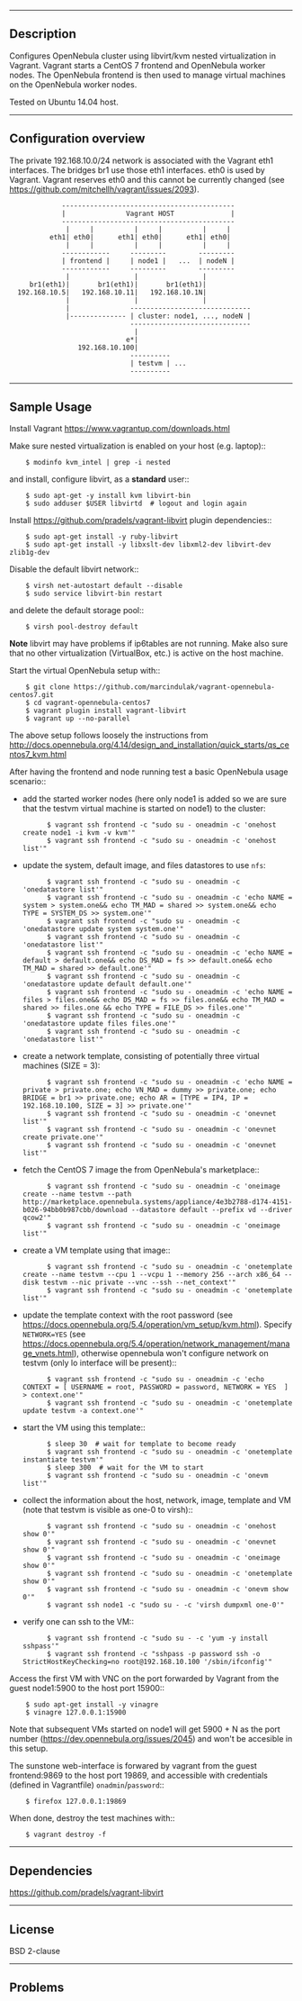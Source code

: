 -----------
Description
-----------

Configures OpenNebula cluster using libvirt/kvm nested virtualization in Vagrant.
Vagrant starts a CentOS 7 frontend and OpenNebula worker nodes. The OpenNebula frontend
is then used to manage virtual machines on the OpenNebula worker nodes.

Tested on Ubuntu 14.04 host.


----------------------
Configuration overview
----------------------

The private 192.168.10.0/24 network is associated with the Vagrant eth1 interfaces.
The bridges br1 use those eth1 interfaces. eth0 is used by Vagrant.
Vagrant reserves eth0 and this cannot be currently changed
(see https://github.com/mitchellh/vagrant/issues/2093).

                 -------------------------------------------
                 |               Vagrant HOST              |
                 -------------------------------------------
                  |     |          |     |          |     |
              eth1| eth0|      eth1| eth0|      eth1| eth0|
                  |     |          |     |          |     |
                 ------------     ---------        ---------
                 | frontend |     | node1 |   ...  | nodeN |
                 ------------     ---------        ---------
                  |                |                |
         br1(eth1)|       br1(eth1)|       br1(eth1)|
      192.168.10.5|   192.168.10.11|   192.168.10.1N|
                  |                |                |
                  |               ------------------------------
                  |-------------- | cluster: node1, ..., nodeN |
                                  ------------------------------
                                   |
                                 e*|
                     192.168.10.100|
                                  ----------
                                  | testvm | ...
                                  ----------


------------
Sample Usage
------------

Install Vagrant https://www.vagrantup.com/downloads.html

Make sure nested virtualization is enabled on your host (e.g. laptop)::

        $ modinfo kvm_intel | grep -i nested

and install, configure libvirt, as a **standard** user::

        $ sudo apt-get -y install kvm libvirt-bin
        $ sudo adduser $USER libvirtd  # logout and login again

Install https://github.com/pradels/vagrant-libvirt plugin dependencies::

        $ sudo apt-get install -y ruby-libvirt
        $ sudo apt-get install -y libxslt-dev libxml2-dev libvirt-dev zlib1g-dev

Disable the default libvirt network::

        $ virsh net-autostart default --disable
        $ sudo service libvirt-bin restart

and delete the default storage pool::

        $ virsh pool-destroy default

**Note** libvirt may have problems if ip6tables are not running.
Make also sure that no other virtualization (VirtualBox, etc.)
is active on the host machine.

Start the virtual OpenNebula setup with::

        $ git clone https://github.com/marcindulak/vagrant-opennebula-centos7.git
        $ cd vagrant-opennebula-centos7
        $ vagrant plugin install vagrant-libvirt
        $ vagrant up --no-parallel

The above setup follows loosely the instructions from
http://docs.opennebula.org/4.14/design_and_installation/quick_starts/qs_centos7_kvm.html

After having the frontend and node running test a basic OpenNebula usage scenario::

- add the started worker nodes (here only node1 is added so we are sure that the testvm virtual machine is started on node1) to the cluster:

            $ vagrant ssh frontend -c "sudo su - oneadmin -c 'onehost create node1 -i kvm -v kvm'"
            $ vagrant ssh frontend -c "sudo su - oneadmin -c 'onehost list'"

- update the system, default image, and files datastores to use `nfs`:

            $ vagrant ssh frontend -c "sudo su - oneadmin -c 'onedatastore list'"
            $ vagrant ssh frontend -c "sudo su - oneadmin -c 'echo NAME = system > system.one&& echo TM_MAD = shared >> system.one&& echo TYPE = SYSTEM_DS >> system.one'"
            $ vagrant ssh frontend -c "sudo su - oneadmin -c 'onedatastore update system system.one'"
            $ vagrant ssh frontend -c "sudo su - oneadmin -c 'onedatastore list'"
            $ vagrant ssh frontend -c "sudo su - oneadmin -c 'echo NAME = default > default.one&& echo DS_MAD = fs >> default.one&& echo TM_MAD = shared >> default.one'"
            $ vagrant ssh frontend -c "sudo su - oneadmin -c 'onedatastore update default default.one'"
            $ vagrant ssh frontend -c "sudo su - oneadmin -c 'echo NAME = files > files.one&& echo DS_MAD = fs >> files.one&& echo TM_MAD = shared >> files.one && echo TYPE = FILE_DS >> files.one'"
            $ vagrant ssh frontend -c "sudo su - oneadmin -c 'onedatastore update files files.one'"
            $ vagrant ssh frontend -c "sudo su - oneadmin -c 'onedatastore list'"

- create a network template, consisting of potentially three virtual machines (SIZE = 3):

            $ vagrant ssh frontend -c "sudo su - oneadmin -c 'echo NAME = private > private.one; echo VN_MAD = dummy >> private.one; echo BRIDGE = br1 >> private.one; echo AR = [TYPE = IP4, IP = 192.168.10.100, SIZE = 3] >> private.one'"
            $ vagrant ssh frontend -c "sudo su - oneadmin -c 'onevnet list'"
            $ vagrant ssh frontend -c "sudo su - oneadmin -c 'onevnet create private.one'"
            $ vagrant ssh frontend -c "sudo su - oneadmin -c 'onevnet list'"

- fetch the CentOS 7 image the from OpenNebula's marketplace::

            $ vagrant ssh frontend -c "sudo su - oneadmin -c 'oneimage create --name testvm --path http://marketplace.opennebula.systems/appliance/4e3b2788-d174-4151-b026-94bb0b987cbb/download --datastore default --prefix vd --driver qcow2'"
            $ vagrant ssh frontend -c "sudo su - oneadmin -c 'oneimage list'"

- create a VM template using that image::

            $ vagrant ssh frontend -c "sudo su - oneadmin -c 'onetemplate create --name testvm --cpu 1 --vcpu 1 --memory 256 --arch x86_64 --disk testvm --nic private --vnc --ssh --net_context'"
            $ vagrant ssh frontend -c "sudo su - oneadmin -c 'onetemplate list'"

- update the template context with the root password (see https://docs.opennebula.org/5.4/operation/vm_setup/kvm.html). Specify `NETWORK=YES` (see https://docs.opennebula.org/5.4/operation/network_management/manage_vnets.html), otherwise opennebula won't configure network on testvm (only lo interface will be present)::

            $ vagrant ssh frontend -c "sudo su - oneadmin -c 'echo CONTEXT = [ USERNAME = root, PASSWORD = password, NETWORK = YES  ] > context.one'"
            $ vagrant ssh frontend -c "sudo su - oneadmin -c 'onetemplate update testvm -a context.one'"

- start the VM using this template::

            $ sleep 30  # wait for template to become ready
            $ vagrant ssh frontend -c "sudo su - oneadmin -c 'onetemplate instantiate testvm'"
            $ sleep 300  # wait for the VM to start
            $ vagrant ssh frontend -c "sudo su - oneadmin -c 'onevm list'"

- collect the information about the host, network, image, template and VM (note that testvm is visible as one-0 to virsh)::

            $ vagrant ssh frontend -c "sudo su - oneadmin -c 'onehost show 0'"
            $ vagrant ssh frontend -c "sudo su - oneadmin -c 'onevnet show 0'"
            $ vagrant ssh frontend -c "sudo su - oneadmin -c 'oneimage show 0'"
            $ vagrant ssh frontend -c "sudo su - oneadmin -c 'onetemplate show 0'"
            $ vagrant ssh frontend -c "sudo su - oneadmin -c 'onevm show 0'"
            $ vagrant ssh node1 -c "sudo su - -c 'virsh dumpxml one-0'"

- verify one can ssh to the VM::

            $ vagrant ssh frontend -c "sudo su - -c 'yum -y install sshpass'"
            $ vagrant ssh frontend -c "sshpass -p password ssh -o StrictHostKeyChecking=no root@192.168.10.100 '/sbin/ifconfig'"

Access the first VM with VNC on the port forwarded by Vagrant from the guest node1:5900 to the host port 15900::

        $ sudo apt-get install -y vinagre
        $ vinagre 127.0.0.1:15900

Note that subsequent VMs started on node1 will get 5900 + N as the port number (https://dev.opennebula.org/issues/2045) and won't be accesible in this setup.

The sunstone web-interface is forwared by vagrant from the guest frontend:9869 to the host port 19869, and accessible with credentials (defined in Vagrantfile) `onadmin`/`password`::

        $ firefox 127.0.0.1:19869

When done, destroy the test machines with::

        $ vagrant destroy -f


------------
Dependencies
------------

https://github.com/pradels/vagrant-libvirt


-------
License
-------

BSD 2-clause


--------
Problems
--------

